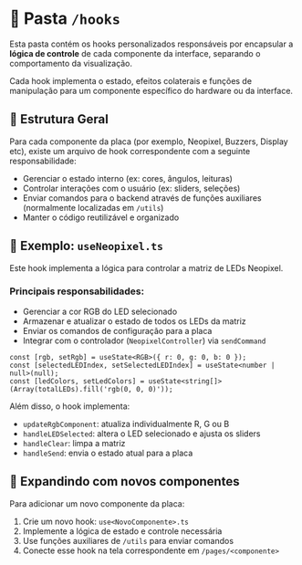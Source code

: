# 📁 Pasta `/hooks`

Esta pasta contém os hooks personalizados responsáveis por encapsular a **lógica de controle** de cada componente da interface, separando o comportamento da visualização.

Cada hook implementa o estado, efeitos colaterais e funções de manipulação para um componente específico do hardware ou da interface.

## 🧠 Estrutura Geral

Para cada componente da placa (por exemplo, Neopixel, Buzzers, Display etc), existe um arquivo de hook correspondente com a seguinte responsabilidade:

- Gerenciar o estado interno (ex: cores, ângulos, leituras)
- Controlar interações com o usuário (ex: sliders, seleções)
- Enviar comandos para o backend através de funções auxiliares (normalmente localizadas em `/utils`)
- Manter o código reutilizável e organizado

## 📌 Exemplo: `useNeopixel.ts`

Este hook implementa a lógica para controlar a matriz de LEDs Neopixel.

### Principais responsabilidades:

- Gerenciar a cor RGB do LED selecionado
- Armazenar e atualizar o estado de todos os LEDs da matriz
- Enviar os comandos de configuração para a placa
- Integrar com o controlador (`NeopixelController`) via `sendCommand`

```tsx
const [rgb, setRgb] = useState<RGB>({ r: 0, g: 0, b: 0 });
const [selectedLEDIndex, setSelectedLEDIndex] = useState<number | null>(null);
const [ledColors, setLedColors] = useState<string[]>(Array(totalLEDs).fill('rgb(0, 0, 0)'));
```

Além disso, o hook implementa:

- `updateRgbComponent`: atualiza individualmente R, G ou B
- `handleLEDSelected`: altera o LED selecionado e ajusta os sliders
- `handleClear`: limpa a matriz
- `handleSend`: envia o estado atual para a placa

## 🚀 Expandindo com novos componentes

Para adicionar um novo componente da placa:

1. Crie um novo hook: `use<NovoComponente>.ts`
2. Implemente a lógica de estado e controle necessária
3. Use funções auxiliares de `/utils` para enviar comandos
4. Conecte esse hook na tela correspondente em `/pages/<componente>`

